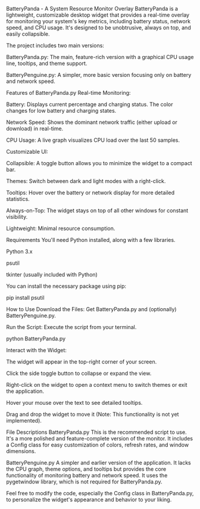 BatteryPanda - A System Resource Monitor Overlay
BatteryPanda is a lightweight, customizable desktop widget that provides a real-time overlay for monitoring your system's key metrics, including battery status, network speed, and CPU usage. It's designed to be unobtrusive, always on top, and easily collapsible.

<!-- Replace with an actual screenshot URL -->

The project includes two main versions:

BatteryPanda.py: The main, feature-rich version with a graphical CPU usage line, tooltips, and theme support.

BatteryPenguine.py: A simpler, more basic version focusing only on battery and network speed.

Features of BatteryPanda.py
Real-time Monitoring:

Battery: Displays current percentage and charging status. The color changes for low battery and charging states.

Network Speed: Shows the dominant network traffic (either upload or download) in real-time.

CPU Usage: A live graph visualizes CPU load over the last 50 samples.

Customizable UI:

Collapsible: A toggle button allows you to minimize the widget to a compact bar.

Themes: Switch between dark and light modes with a right-click.

Tooltips: Hover over the battery or network display for more detailed statistics.

Always-on-Top: The widget stays on top of all other windows for constant visibility.

Lightweight: Minimal resource consumption.

Requirements
You'll need Python installed, along with a few libraries.

Python 3.x

psutil

tkinter (usually included with Python)

You can install the necessary package using pip:

pip install psutil

How to Use
Download the Files: Get BatteryPanda.py and (optionally) BatteryPenguine.py.

Run the Script: Execute the script from your terminal.

python BatteryPanda.py

Interact with the Widget:

The widget will appear in the top-right corner of your screen.

Click the side toggle button to collapse or expand the view.

Right-click on the widget to open a context menu to switch themes or exit the application.

Hover your mouse over the text to see detailed tooltips.

Drag and drop the widget to move it (Note: This functionality is not yet implemented).

File Descriptions
BatteryPanda.py
This is the recommended script to use. It's a more polished and feature-complete version of the monitor. It includes a Config class for easy customization of colors, refresh rates, and window dimensions.

BatteryPenguine.py
A simpler and earlier version of the application. It lacks the CPU graph, theme options, and tooltips but provides the core functionality of monitoring battery and network speed. It uses the pygetwindow library, which is not required for BatteryPanda.py.

Feel free to modify the code, especially the Config class in BatteryPanda.py, to personalize the widget's appearance and behavior to your liking.